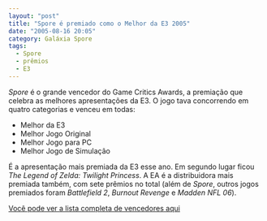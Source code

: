 ```yaml
---
layout: "post"
title: "Spore é premiado como o Melhor da E3 2005"
date: "2005-08-16 20:05"
category: Galáxia Spore
tags:
  - Spore
  - prêmios
  - E3
---
```

_Spore_ é o grande vencedor do Game Critics Awards, a premiação que celebra as melhores apresentações da E3. O jogo tava concorrendo em quatro categorias e venceu em todas:

- Melhor da E3
- Melhor Jogo Original
- Melhor Jogo para PC
- Melhor Jogo de Simulação

É a apresentação mais premiada da E3 esse ano. Em segundo lugar ficou _The Legend of Zelda: Twilight Princess_. A EA é a distribuidora mais premiada também, com sete prêmios no total (além de _Spore_, outros jogos premiados foram _Battlefield 2_, _Burnout Revenge_ e _Madden NFL 06_).

[Você pode ver a lista completa de vencedores aqui](http://www.gamecriticsawards.com/2005winners.html)
